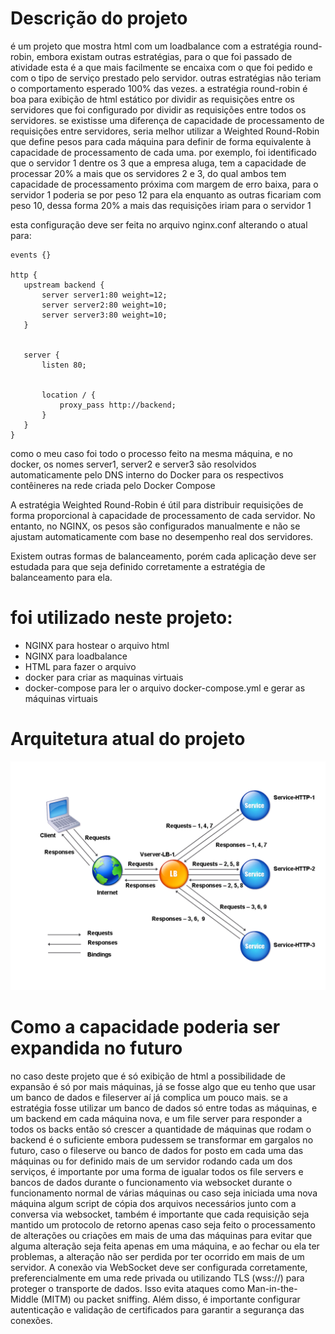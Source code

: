 # Descrição do projeto
é um projeto que mostra html com um loadbalance com a estratégia round-robin, embora existam outras estratégias,
para o que foi passado de atividade esta é a que mais facilmente se encaixa com o que foi pedido e com o tipo de
serviço prestado pelo servidor.
outras estratégias não teriam o comportamento esperado 100% das vezes. a estratégia round-robin é boa para exibição
de html estático por dividir as requisições entre os servidores que foi configurado por dividir as requisições entre
todos os servidores. se existisse uma diferença de capacidade de processamento de requisições entre servidores, seria
melhor utilizar a Weighted Round-Robin que define pesos para cada máquina para definir de forma equivalente à capacidade
de processamento de cada uma. por exemplo, foi identificado que o servidor 1 dentre os 3 que a empresa aluga, tem a capacidade
de processar 20% a mais que os servidores 2 e 3, do qual ambos tem capacidade de processamento próxima com margem de erro baixa,
para o servidor 1 poderia se por peso 12 para ela enquanto as outras ficariam com peso 10, dessa forma 20% a mais das requisições
iriam para o servidor 1

esta configuração deve ser feita no arquivo nginx.conf
alterando o atual para:
```
events {}

http {
   upstream backend {
       server server1:80 weight=12;
       server server2:80 weight=10;
       server server3:80 weight=10;
   }


   server {
       listen 80;


       location / {
           proxy_pass http://backend;
       }
   }
}
```
como o meu caso foi todo o processo feito na mesma máquina, e no docker, os nomes server1, server2 e server3 são resolvidos automaticamente pelo DNS interno do Docker para os respectivos contêineres na rede criada pelo Docker Compose

A estratégia Weighted Round-Robin é útil para distribuir requisições de forma proporcional à capacidade de processamento de cada servidor. No entanto, no NGINX, os pesos são configurados manualmente e não se ajustam automaticamente com base no desempenho real dos servidores.

Existem outras formas de balanceamento, porém cada aplicação deve ser estudada para que seja definido corretamente a estratégia de balanceamento para ela.


# foi utilizado neste projeto:

- NGINX para hostear o arquivo html
- NGINX para loadbalance
- HTML para fazer o arquivo
- docker para criar as maquinas virtuais
- docker-compose para ler o arquivo docker-compose.yml e gerar as máquinas virtuais


# Arquitetura atual do projeto

![Arquitetura do Projeto](./round_robin.png)

# Como a capacidade poderia ser expandida no futuro


no caso deste projeto que é só exibição de html a possibilidade de expansão é só por mais máquinas, já se fosse algo que eu tenho que usar um banco de dados e fileserver aí já complica um pouco mais. se a estratégia fosse utilizar um banco de dados só entre todas as máquinas, e um backend em cada máquina nova, e um file server para responder a todos os backs então só crescer a quantidade de máquinas que rodam o backend é o suficiente embora pudessem se transformar em gargalos no futuro, caso o fileserve ou banco de dados for posto em cada uma das máquinas ou for definido mais de um servidor rodando cada um dos serviços, é importante por uma forma de igualar todos os file servers e bancos de dados durante o funcionamento via websocket durante o funcionamento normal de várias máquinas ou caso seja iniciada uma nova máquina algum script de cópia dos arquivos necessários junto com a conversa via websocket, também é importante que cada requisição seja mantido um protocolo de retorno apenas caso seja feito o processamento de alterações ou criações em mais de uma das máquinas para evitar que alguma alteração seja feita apenas em uma máquina, e ao fechar ou ela ter problemas, a alteração não ser perdida por ter ocorrido em mais de um servidor. A conexão via WebSocket deve ser configurada corretamente, preferencialmente em uma rede privada ou utilizando TLS (wss://) para proteger o transporte de dados. Isso evita ataques como Man-in-the-Middle (MITM) ou packet sniffing. Além disso, é importante configurar autenticação e validação de certificados para garantir a segurança das conexões.
